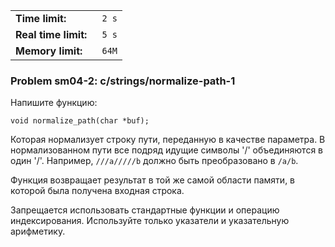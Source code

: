 |                       |        |
|-----------------------|--------|
| **Time limit:**       | ` 2 s` |
|  **Real time limit:** | ` 5 s` |
|  **Memory limit:**    | ` 64M` |


### Problem sm04-2: c/strings/normalize-path-1

Напишите функцию:

    
    
    void normalize_path(char *buf);
    

Которая нормализует строку пути, переданную в качестве параметра.
В нормализованном пути все подряд идущие символы '/' объединяются
в один '/'. Например, `///a/////b` должно быть преобразовано в
`/a/b`.

Функция возвращает результат в той же самой области памяти, в
которой была получена входная строка.

Запрещается использовать стандартные функции и операцию
индексирования. Используйте только указатели и указательную
арифметику.

